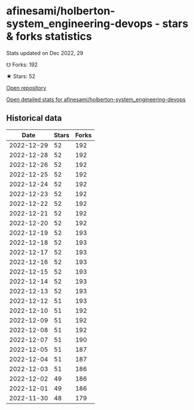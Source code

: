 # afinesami/holberton-system_engineering-devops - stars & forks statistics

Stats updated on Dec 2022, 29

☋ Forks: 192

★ Stars: 52

[Open repository](https://github.com/afinesami/holberton-system_engineering-devops)

[Open detailed stats for afinesami/holberton-system_engineering-devops](https://reviewgithub.com/rep/afinesami/holberton-system_engineering-devops)

## Historical data
| Date | Stars | Forks |
|------|-------|-------|
| 2022-12-29 | 52 | 192 | 
| 2022-12-28 | 52 | 192 | 
| 2022-12-26 | 52 | 192 | 
| 2022-12-25 | 52 | 192 | 
| 2022-12-24 | 52 | 192 | 
| 2022-12-23 | 52 | 192 | 
| 2022-12-22 | 52 | 192 | 
| 2022-12-21 | 52 | 192 | 
| 2022-12-20 | 52 | 192 | 
| 2022-12-19 | 52 | 193 | 
| 2022-12-18 | 52 | 193 | 
| 2022-12-17 | 52 | 193 | 
| 2022-12-16 | 52 | 193 | 
| 2022-12-15 | 52 | 193 | 
| 2022-12-14 | 52 | 193 | 
| 2022-12-13 | 52 | 193 | 
| 2022-12-12 | 51 | 193 | 
| 2022-12-10 | 51 | 192 | 
| 2022-12-09 | 51 | 192 | 
| 2022-12-08 | 51 | 192 | 
| 2022-12-07 | 51 | 190 | 
| 2022-12-05 | 51 | 187 | 
| 2022-12-04 | 51 | 187 | 
| 2022-12-03 | 51 | 186 | 
| 2022-12-02 | 49 | 186 | 
| 2022-12-01 | 49 | 186 | 
| 2022-11-30 | 48 | 179 | 


